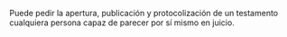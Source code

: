 Puede pedir la apertura, publicación y protocolización de un testamento cualquiera persona capaz de parecer por sí mismo en juicio.